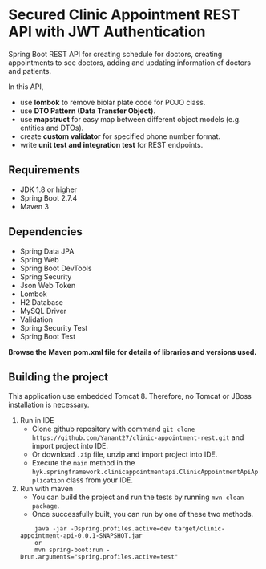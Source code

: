 # Secured Clinic Appointment REST API with JWT Authentication
Spring Boot REST API for creating schedule for doctors, creating appointments to see doctors, adding and updating information of doctors and patients.

In this API, 
- use **lombok** to remove biolar plate code for POJO class.
- use **DTO Pattern (Data Transfer Object)**.
- use **mapstruct** for easy map between different object models (e.g. entities and DTOs).
- create **custom validator** for specified phone number format.
- write **unit test and integration test** for REST endpoints.

## Requirements
- JDK 1.8 or higher
- Spring Boot 2.7.4
- Maven 3

## Dependencies
- Spring Data JPA
- Spring Web
- Spring Boot DevTools
- Spring Security
- Json Web Token
- Lombok
- H2 Database
- MySQL Driver
- Validation
- Spring Security Test
- Spring Boot Test

**Browse the Maven pom.xml file for details of libraries and versions used.**

## Building the project
This application use embedded Tomcat 8. Therefore, no Tomcat or JBoss installation is necessary.
1. Run in IDE
    - Clone github repository with command `git clone https://github.com/Yanant27/clinic-appointment-rest.git` and import project into IDE.
    - Or download `.zip` file, unzip and import project into IDE.
    - Execute the `main` method in the `hyk.springframework.clinicappointmentapi.ClinicAppointmentApiApplication` class from your IDE.
2. Run with maven
    - You can build the project and run the tests by running `mvn clean package`.
    - Once successfully built, you can run by one of these two methods.
    ```    
        java -jar -Dspring.profiles.active=dev target/clinic-appointment-api-0.0.1-SNAPSHOT.jar
        or
        mvn spring-boot:run -Drun.arguments="spring.profiles.active=test"
    ```
